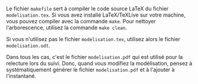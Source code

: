 Le fichier `makefile` sert à compiler le code source
LaTeX du fichier `modelisation.tex`. Si vous avez installé
LaTeX/TeXLive sur votre machine, vous pouvez compiler avec la commande
`make`.  Pour nettoyer l'arborescence, utilisez la commande `make
clean`.

Si vous n'utilisez pas le fichier `modelisation.tex`, utilisez alors
le fichier `modelisation.odt`.

Dans tous les cas, c'est le fichier `modelisation.pdf` qui est utilisé
pour la relecture lors du suivi. Donc, quand vous modifiez la
modélisation, pensez à systématiquement générer le fichier
`modelisation.pdf` et à l'ajouter à l'instantané.
